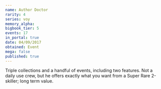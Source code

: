 ```yaml
---
name: Author Doctor
rarity: 4
series: voy
memory_alpha:
bigbook_tier: 5
events: 17
in_portal: true
date: 04/09/2017
obtained: Event
mega: false
published: true
---
```


Triple collections and a handful of events, including two features. Not a daily use crew, but he offers exactly what you want from a Super Rare 2-skiller; long term value.
